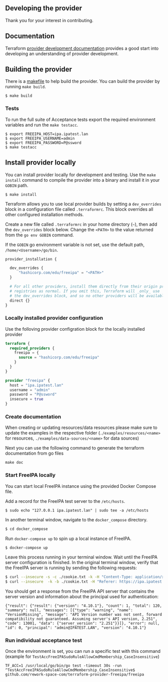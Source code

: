 ## Developing the provider

Thank you for your interest in contributing.

## Documentation

Terraform [provider development documentation](https://www.terraform.io/docs/extend/) provides a good start into developing an understanding of provider development.


## Building the provider

There is a [makefile](../GNUmakefile) to help build the provider. You can build the provider by running `make build`.

```shell
$ make build
```

### Tests
To run the full suite of Acceptance tests export the required environment variables and run the `make testacc`.


```shell
$ export FREEIPA_HOST=ipa.ipatest.lan
$ export FREEIPA_USERNAME=admin
$ export FREEIPA_PASSWORD=P@ssword
$ make testacc
```

## Install provider locally
You can install provider locally for development and testing.
Use the `make install` command to compile the provider into a binary and install it in your `GOBIN` path.
```shell
$ make install
```

Terraform allows you to use local provider builds by setting a `dev_overrides` block in a configuration file called `.terraformrc`. This block overrides all other configured installation methods.

Create a new file called `.terraformrc` in your home directory (`~`), then add the `dev_overrides` block below. Change the `<PATH>` to the value returned from the `go env GOBIN` command.

If the `GOBIN` go environment variable is not set, use the default path, `/home/<Username>/go/bin`.

```terraform
provider_installation {

  dev_overrides {
      "hashicorp.com/edu/freeipa" = "<PATH>"
  }

  # For all other providers, install them directly from their origin provider
  # registries as normal. If you omit this, Terraform will _only_ use
  # the dev_overrides block, and so no other providers will be available.
  direct {}
}

```

### Locally installed provider configuration
Use the folloving provider configration block for the locally installed provider
```terraform
terraform {
  required_providers {
    freeipa = {
      source = "hashicorp.com/edu/freeipa"
    }
  }
}

provider "freeipa" {
  host = "ipa.ipatest.lan"
  username = "admin"
  password = "P@ssword"
  insecure = true
}
```

### Create documentation

When creating or updating resources/data resources please make sure to update the examples in the respective folder (`./examples/resources/<name>` for resources, `./examples/data-sources/<name>` for data sources)

Next you can use the following command to generate the terraform documentation from go files

```shell
make doc
```

### Start FreeIPA locally
You can start local FreeIPA instance using the provided Docker Compose file.

Add a record for the FreeIPA test server to the `/etc/hosts`.
```shell
$ sudo echo "127.0.0.1 ipa.ipatest.lan" | sudo tee -a /etc/hosts
```

In another terminal window, navigate to the `docker_compose` directory.
```bash
$ cd docker_compose
```

Run `docker-compose up` to spin up a local instance of FreeIPA.
```bash
$ docker-compose up
```

Leave this process running in your terminal window. Wait until the FreeIPA server configuration is finished. In the original terminal window, verify that the FreeIPA server is running by sending the following requests:

```bash
$ curl --insecure -s -c ./cookie.txt -k -H "Content-Type: application/x-www-form-urlencoded" -H "Accept: text/plain" -d "user=admin&password=P@ssword" https://ipa.ipatest.lan/ipa/session/login_password
$ curl --insecure  -k -b ./cookie.txt -H "Referer: https://ipa.ipatest.lan/ipa" -H "Content-Type:application/json" https://ipa.ipatest.lan/ipa/json --data '{"method":"env","params":[["version"],{}],"id":0}'
```
You should get a response from the FreeIPA API server that contains the server version and information about the principal used for authentication:
```shell
{"result": {"result": {"version": "4.10.1"}, "count": 1, "total": 120, "summary": null, "messages": [{"type": "warning", "name": "VersionMissing", "message": "API Version number was not sent, forward compatibility not guaranteed. Assuming server's API version, 2.251", "code": 13001, "data": {"server_version": "2.251"}}]}, "error": null, "id": 0, "principal": "admin@IPATEST.LAN", "version": "4.10.1"}
```
### Run individual acceptance test
Once the environment is set, you can run a specific test with this command (example for `TestAccFreeIPASudoRuleAllowCmdMembership_CaseInsensitive`)

```shell
TF_ACC=1 /usr/local/go/bin/go test -timeout 30s -run ^TestAccFreeIPASudoRuleAllowCmdMembership_CaseInsensitive$ github.com/rework-space-com/terraform-provider-freeipa/freeipa
```
